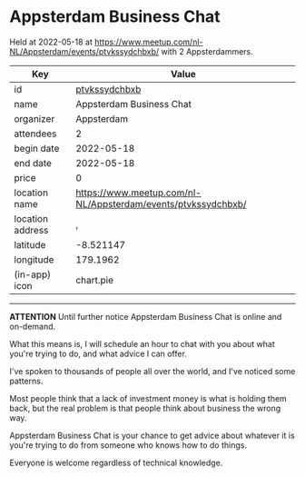 # Appsterdam Business Chat
Held at 2022-05-18 at https://www.meetup.com/nl-NL/Appsterdam/events/ptvkssydchbxb/ with 2 Appsterdammers.
        
|Key|Value
|---|---|
|id|[ptvkssydchbxb](https://www.meetup.com/appsterdam/events/ptvkssydchbxb/)|
|name|Appsterdam Business Chat|
|organizer|Appsterdam|
|attendees|2|
|begin date|2022-05-18|
|end date|2022-05-18|
|price|0|
|location name|https://www.meetup.com/nl-NL/Appsterdam/events/ptvkssydchbxb/|
|location address|, |
|latitude|-8.521147|
|longitude|179.1962|
|(in-app) icon|chart.pie|

---

**ATTENTION** Until further notice Appsterdam Business Chat is online and on-demand.

What this means is, I will schedule an hour to chat with you about what you're trying to do, and what advice I can offer.

I've spoken to thousands of people all over the world, and I've noticed some patterns.

Most people think that a lack of investment money is what is holding them back, but the real problem is that people think about business the wrong way.

Appsterdam Business Chat is your chance to get advice about whatever it is you're trying to do from someone who knows how to do things.

Everyone is welcome regardless of technical knowledge.
